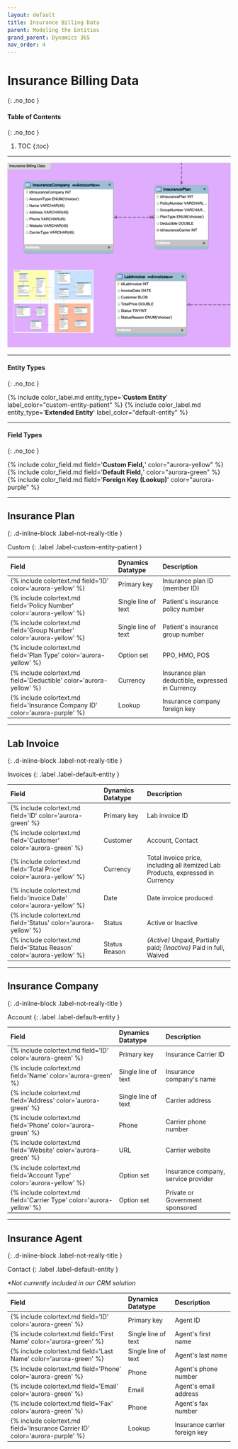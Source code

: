 ```yaml
---
layout: default
title: Insurance Billing Data
parent: Modeling the Entities
grand_parent: Dynamics 365
nav_order: 4
---
```


# Insurance Billing Data
{: .no_toc }

<div class="code-example" markdown="1">

#### Table of Contents
{: .no_toc }

1. TOC
{:toc}

</div>

---

<img src='/assets/images/insurance.png' />

---

<div class="code-example" markdown="1">

#### Entity Types
{: .no_toc }

{% include color_label.md entity_type='**Custom Entity**' label_color="custom-entity-patient" %}
{% include color_label.md entity_type='**Extended Entity**' label_color="default-entity" %}

---

#### Field Types
{: .no_toc }

{% include color_field.md field='**Custom Field,**' color="aurora-yellow" %}
{% include color_field.md field='**Default Field,**' color="aurora-green" %}
{% include color_field.md field='**Foreign Key (Lookup)**' color="aurora-purple" %}

</div>

---

## Insurance Plan
{: .d-inline-block .label-not-really-title }

Custom
{: .label .label-custom-entity-patient }

| Field | Dynamics Datatype | Description |
|:------|:------------|:-|
| {% include colortext.md field='ID' color='aurora-yellow' %} | Primary key | Insurance plan ID (member ID) |
| {% include colortext.md field='Policy Number' color='aurora-yellow' %} | Single line of text | Patient's insurance policy number |
| {% include colortext.md field='Group Number' color='aurora-yellow' %} | Single line of text | Patient's insurance group number |
| {% include colortext.md field='Plan Type' color='aurora-yellow' %} | Option set | PPO, HMO, POS |
| {% include colortext.md field='Deductible' color='aurora-yellow' %} | Currency | Insurance plan deductible, expressed in Currency |
| {% include colortext.md field='Insurance Company ID' color='aurora-purple' %} | Lookup | Insurance company foreign key |

---

## Lab Invoice
{: .d-inline-block .label-not-really-title }

Invoices
{: .label .label-default-entity }

| Field | Dynamics Datatype | Description |
|:------|:------------|:-|
| {% include colortext.md field='ID' color='aurora-green' %} | Primary key | Lab invoice ID |
| {% include colortext.md field='Customer' color='aurora-green' %} | Customer | Account, Contact |
| {% include colortext.md field='Total Price' color='aurora-yellow' %} | Currency | Total invoice price, including all itemized Lab Products, expressed in Currency |
| {% include colortext.md field='Invoice Date' color='aurora-yellow' %} | Date | Date invoice produced |
| {% include colortext.md field='Status' color='aurora-yellow' %} | Status | Active or Inactive |
| {% include colortext.md field='Status Reason' color='aurora-yellow' %} | Status Reason | _(Active)_ Unpaid, Partially paid;      _(Inactive)_ Paid in full, Waived |

---

## Insurance Company
{: .d-inline-block .label-not-really-title }

Account
{: .label .label-default-entity }

| Field | Dynamics Datatype | Description |
|:------|:------------|:-|
| {% include colortext.md field='ID' color='aurora-green' %} | Primary key | Insurance Carrier ID |
| {% include colortext.md field='Name' color='aurora-green' %} | Single line of text | Insurance company's name |
| {% include colortext.md field='Address' color='aurora-green' %} | Single line of text | Carrier address |
| {% include colortext.md field='Phone' color='aurora-green' %} | Phone | Carrier phone number |
| {% include colortext.md field='Website' color='aurora-green' %} | URL | Carrier website |
| {% include colortext.md field='Account Type' color='aurora-yellow' %} | Option set | Insurance company, service provider |
| {% include colortext.md field='Carrier Type' color='aurora-yellow' %} | Option set | Private or Government sponsored |

---

## Insurance Agent
{: .d-inline-block .label-not-really-title }

Contact
{: .label .label-default-entity }

_*Not currently included in our CRM solution_

| Field | Dynamics Datatype | Description |
|:------|:------------|:-|
| {% include colortext.md field='ID' color='aurora-green' %} | Primary key | Agent ID |
| {% include colortext.md field='First Name' color='aurora-green' %} | Single line of text | Agent's first name |
| {% include colortext.md field='Last Name' color='aurora-green' %} | Single line of text | Agent's last name |
| {% include colortext.md field='Phone' color='aurora-green' %} | Phone | Agent's phone number |
| {% include colortext.md field='Email' color='aurora-green' %} | Email | Agent's email address |
| {% include colortext.md field='Fax' color='aurora-green' %} | Phone | Agent's fax number |
| {% include colortext.md field='Insurance Carrier ID' color='aurora-purple' %} | Lookup | Insurance carrier foreign key |
